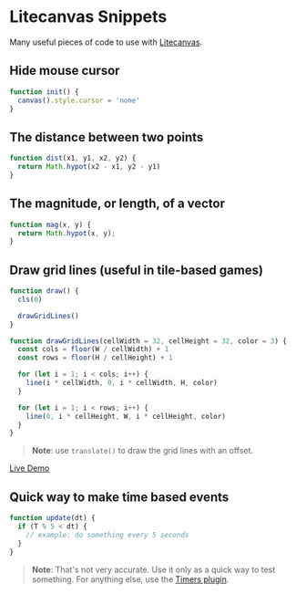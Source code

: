 # Litecanvas Snippets

Many useful pieces of code to use with [Litecanvas](https://github.com/litecanvas/game-engine).

## Hide mouse cursor

```js
function init() {
  canvas().style.cursor = 'none'
}
```

## The distance between two points

```js
function dist(x1, y1, x2, y2) {
  return Math.hypot(x2 - x1, y2 - y1)
}
```

## The magnitude, or length, of a vector

```js
function mag(x, y) {
  return Math.hypot(x, y);
}
```

## Draw grid lines (useful in tile-based games)

```js
function draw() {
  cls(0)

  drawGridLines()
}

function drawGridLines(cellWidth = 32, cellHeight = 32, color = 3) {
  const cols = floor(W / cellWidth) + 1
  const rows = floor(H / cellHeight) + 1

  for (let i = 1; i < cols; i++) {
    line(i * cellWidth, 0, i * cellWidth, H, color)
  }

  for (let i = 1; i < rows; i++) {
    line(0, i * cellHeight, W, i * cellHeight, color)
  }
}
```

> **Note**: use `translate()` to draw the grid lines with an offset.

[Live Demo](https://litecanvas.js.org?c=eJx1jj0PgjAURff%2Biju2QiLo5scsgzszgaJNmjYpVQbDf%2FfVIhCMU19vT8%2B7WnlZV%2BZZdfzFgF41%2Fn7AfpexQTDWPkztlTVoXNVzgYCE8eJUc1VGdlywYYXNb7XUugxCnMmYItwLqW53%2Fw2sti7M0Vxb0%2FkQdpS12lrHS2wxaQQS5BPnbD9zxchFfQSJbEnPtfRQROZHOk4fP01JEpcCmspyhc28KEWWYpUUY11Bf4Z%2F7tDp172QxX4pyt9oYR%2Fe4Ch4TQ%3D%3D)

## Quick way to make time based events

```js
function update(dt) {
  if (T % 5 < dt) {
    // example: do something every 5 seconds
  }
}
```

> **Note**: That's not very accurate. Use it only as a quick way to test something. For anything else, use the [Timers plugin](https://github.com/litecanvas/plugin-timers).
